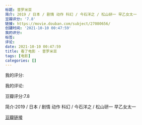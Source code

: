```yaml
---
标题: 普罗米亚
简介: 2019 / 日本 / 剧情 动作 科幻 / 今石洋之 / 松山研一 早乙女太一
豆瓣评分: '7.8'
链接: https://movie.douban.com/subject/27080656/
创建时间: '2021-10-10 00:47:59'
我的评分:
标签:
评论:
date: 2021-10-10 00:47:59
title: 看了电影 - 普罗米亚
tags: [电影]
categories: []
---
```


我的评分:

我的评论:

豆瓣评分:7.8

简介:2019 / 日本 / 剧情 动作 科幻 / 今石洋之 / 松山研一 早乙女太一

[豆瓣链接](https://movie.douban.com/subject/27080656/)

